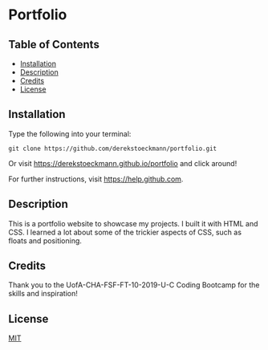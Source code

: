 # Portfolio

## Table of Contents

- [Installation](#installation)
- [Description](#description)
- [Credits](#credits)
- [License](#license)

## Installation

Type the following into your terminal:

`git clone https://github.com/derekstoeckmann/portfolio.git`

Or visit https://derekstoeckmann.github.io/portfolio and click around!

For further instructions, visit https://help.github.com.

## Description

This is a portfolio website to showcase my projects. I built it with HTML and CSS. I learned a lot about some of the trickier aspects of CSS, such as floats and positioning.

## Credits

Thank you to the UofA-CHA-FSF-FT-10-2019-U-C Coding Bootcamp for the skills and inspiration!

## License

[MIT](https://opensource.org/licenses/MIT)
